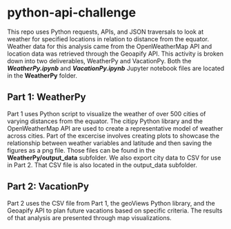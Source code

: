 # python-api-challenge
This repo uses Python requests, APIs, and JSON traversals to look at weather for specified locations in relation to distance from the equator. Weather data for this analysis came from the OpenWeatherMap API and location data was retrieved through the Geoapify API. This activity is broken down into two deliverables, WeatherPy and VacationPy. Both the ***WeatherPy.ipynb*** and ***VacationPy.ipynb*** Jupyter notebook files are located in the **WeatherPy** folder.

## Part 1: WeatherPy
Part 1 uses Python script to visualize the weather of over 500 cities of varying distances from the equator. The citipy Python library and the OpenWeatherMap API are used to create a representative model of weather across cities. Part of the excercise involves creating plots to showcase the relationship between weather variables and latitude and then saving the figures as a png file. Those files can be found in the **WeatherPy/output_data** subfolder. We also export city data to CSV for use in Part 2. That CSV file is also located in the output_data subfolder.

## Part 2: VacationPy
Part 2 uses the CSV file from Part 1, the geoViews Python library, and the Geoapify API to plan future vacations based on specific criteria. The results of that analysis are presented through map visualizations.
